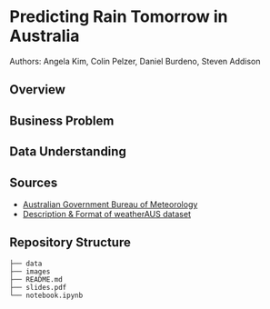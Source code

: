 # Predicting Rain Tomorrow in Australia
Authors: Angela Kim, Colin Pelzer, Daniel Burdeno, Steven Addison

## Overview

## Business Problem

## Data Understanding






## Sources
- [Australian Government Bureau of Meteorology](http://www.bom.gov.au/climate/data/)
- [Description & Format of weatherAUS dataset](https://rdrr.io/cran/rattle.data/man/weatherAUS.html)


## Repository Structure
```
├── data
├── images
├── README.md
├── slides.pdf
└── notebook.ipynb
```
